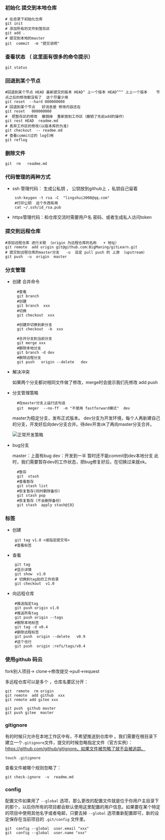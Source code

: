 
### 初始化 提交到本地仓库 
    # 在目录下初始化仓库    
    git init
    # 添加所有的文件到暂存区
    git add .
    # 提交到本地的master
    git  commit  -m "提交说明"

###  查看状态  （ 这里面有很多的命令提示）
    git status

###  回退到某个节点 
    #回退到某个节点 HEAD 最新提交的版本 HEAD^ 上一个版本 HEAD^^^ 上上一个版本    节点之后的修改都没有了  这个尽量少用
    git reset  --hard 000000000
    # 回退到某个节点   好消息是 修改内容还在
    git reset   000000000
    #  把暂存区的修改  撤销掉  重新放到工作区（撤销了先前add的操作）
    git rest HEAD  readme.md
    # 丢弃工作区的修改(以版本库的为准)  
    git checkout  -- readme.md
    # 查看commit过的 log引用 
    git reflog 


### 删除文件  
    git  rm   readme.md
### 代码管理的两种方式  
- ssh 管理代码： 生成公私钥 ， 公钥放到github上 ，私钥自己留着  
   ```
    ssh-keygen -t rsa -C  "lingshui2008@qq.com"
    #打印公钥  这个东西有用
    cat ~/.ssh/id_rsa.pub 
    ```
- https管理代码：和仓库交流时需要用户名 密码、或者生成私人访问token 




###  提交到远程仓库 
    #添加远程仓库 进行关联 （origin 为远程仓库的名称   + 地址）
    git remote  add origin git@github.com:BigManing/gitLearn.git
    # 提交到远程仓库的master分支   -u  设定 pull push 的 上游 （upstream）
    git push  -u  origin  master

###   分支管理
- 创建 合并命令

        #查看
        git branch
        #创建
        git branch  xxx
        #切换
        git checkout  xxx

        #创建并切换到新分支
        git checkout  -b  xxx
        
        #合并分支到当前分支
        git merge xxx
        #删除本地分支
        git branch -d dev
        #删除远程分支
        git push   origin --delete   dev
    

- 解决冲突

  如果两个分支都对相同文件做了修改，merge时会提示我们先修改  add   push

- 分支管理策略
        
        #在master分支上运行这句话
        git  meger  --no-ff  -m "不使用 fastforward模式"  dev

    master为稳定分支，发布正式版本。
    dev分支为开发环境，每个人再新建自己的分支，开发好后向dev分支合并。待dev开发ok了再向master分支合并。
    
    ![正常开发策略](https://cdn.liaoxuefeng.com/cdn/files/attachments/001384909239390d355eb07d9d64305b6322aaf4edac1e3000/0)
- bug分支
    
    master：上面有bug
    dev：开发到一半 暂时还不能commit到dev本地分支
    此时，我们需要暂存dev的工作状态，把bug修复好后，在切换过来就ok。
        
        #暂存
        git  stash
        #查看暂存
        git stash list
        #恢复暂存(同时删除备份)
        git stash pop
        #恢复暂存（不会删除备份）
        git stash  apply stash@{0}
###   标签

 - 创建 
    
        git tag v1.0 <或指定提交号>
        #查看标签

 - 查看 

        git tag 
        #显示详情
        git show  v1.0
        # 切换到tag处的工作目录
        git checkout  v1.0

 - 向远程仓库
 
        #推送指定tag
        git push origin v1.0
        #推送所有tag
        git push origin --tags 
        #删除本地标签
        git tag -d v0.4        
        #删除远程标签
        git push  origin --delete   v0.9
        #这个也行
        git push  origin :refs/tags/v0.4

###   使用github  码云
fork别人项目-> clone->修改提交->pull->request

多远程仓库可以是多个 ，仓库名要区分开：

    git  remote  rm origin
    git remote  add github  xxx
    git remote add gitee xxx

    git push  github master
    git push gitee  master

 ###  gitignore

有的时候只允许在本地工作区中有，不希望推送到仓库中
。我们需要在根目录下建立一个`.gitignore`文件，提交的时候忽略指定文件（官方实例）：https://github.com/github/gitignore。如果文件被忽略了就不会被追踪。

    touch .gitignore

查看文件被哪个规则忽略了：

    git check-ignore  -v  readme.md

 ###  config
   配置文件如果用了 `--global` 选项，那么更改的配置文件就是位于你用户主目录下的那个，以后你所有的项目都会默认使用这里配置的用户信息。如果要在某个特定的项目中使用其他名字或者电邮，只要去掉 `--global` 选项重新配置即可，新的设定保存在当前项目的 `.git/config` 文件里。

    git  config --global  user.email "xxx"
    git  config --global  user.name "xxx"